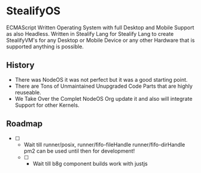 # StealifyOS
ECMAScript Written Operating System with full Desktop and Mobile Support as also Headless. Written in Stealify Lang for Stealify Lang to create StealifyVM's for any Desktop or Mobile Device or any other Hardware that is supported anything is possible.

## History
- There was NodeOS it was not perfect but it was a good starting point.
- There are Tons of Unmaintained Unupgraded Code Parts that are highly reuseable.
- We Take Over the Complet NodeOS Org update it and also will integrate Support for other Kernels.

## Roadmap
- [ ] - Wait till runner/posix, runner/fifo-fileHandle runner/fifo-dirHandle pm2 can be used until then for development! 
  - [ ] - Wait till b8g component builds work with justjs 
